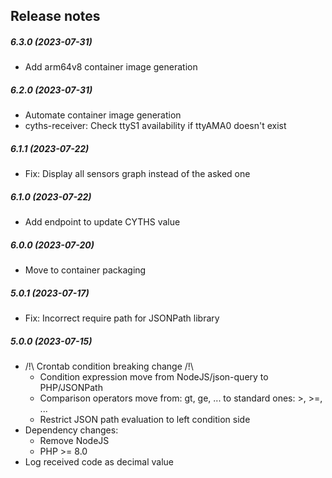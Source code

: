 Release notes
-------------
##### 6.3.0 (2023-07-31)
* Add arm64v8 container image generation

##### 6.2.0 (2023-07-31)
 * Automate container image generation
 * cyths-receiver: Check ttyS1 availability if ttyAMA0 doesn't exist

##### 6.1.1 (2023-07-22)
 * Fix: Display all sensors graph instead of the asked one

##### 6.1.0 (2023-07-22)
 * Add endpoint to update CYTHS value

##### 6.0.0 (2023-07-20)
 * Move to container packaging

##### 5.0.1 (2023-07-17)
 * Fix: Incorrect require path for JSONPath library

##### 5.0.0 (2023-07-15)
 * /!\ Crontab condition breaking change /!\
   - Condition expression move from NodeJS/json-query to PHP/JSONPath
   - Comparison operators move from: gt, ge, ... to standard ones: >, >=, ...
   - Restrict JSON path evaluation to left condition side
 * Dependency changes:
   * Remove NodeJS
   * PHP >= 8.0
 * Log received code as decimal value
